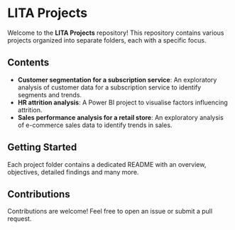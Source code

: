 # LITA Projects

Welcome to the **LITA Projects** repository! This repository contains various projects organized into separate folders, each with a specific focus. 

## Contents

- **Customer segmentation for a subscription service**: An exploratory analysis of customer data for a subscription service to identify segments and trends.
- **HR attrition analysis**: A Power BI project to visualise factors influencing attrition. 
- **Sales performance analysis for a retail store**: An exploratory analysis of e-commerce sales data to identify trends in sales.

## Getting Started

Each project folder contains a dedicated README with an overview, objectives, detailed findings and many more.


## Contributions

Contributions are welcome! Feel free to open an issue or submit a pull request.

